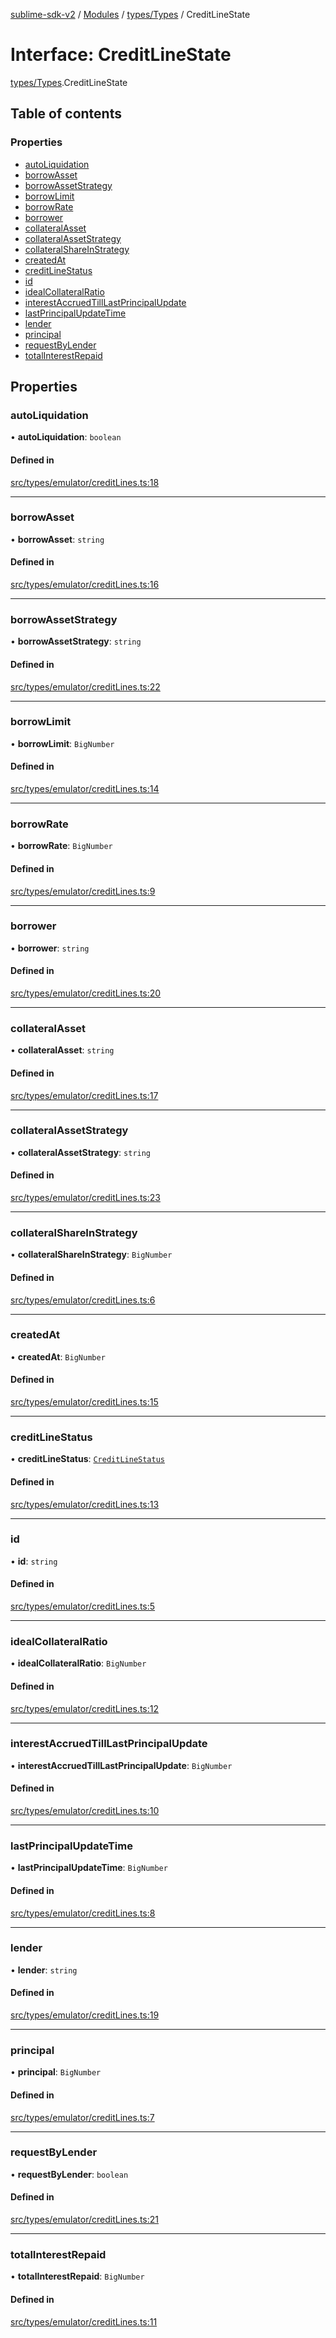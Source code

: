 [sublime-sdk-v2](../README.md) / [Modules](../modules.md) / [types/Types](../modules/types_Types.md) / CreditLineState

# Interface: CreditLineState

[types/Types](../modules/types_Types.md).CreditLineState

## Table of contents

### Properties

- [autoLiquidation](types_Types.CreditLineState.md#autoliquidation)
- [borrowAsset](types_Types.CreditLineState.md#borrowasset)
- [borrowAssetStrategy](types_Types.CreditLineState.md#borrowassetstrategy)
- [borrowLimit](types_Types.CreditLineState.md#borrowlimit)
- [borrowRate](types_Types.CreditLineState.md#borrowrate)
- [borrower](types_Types.CreditLineState.md#borrower)
- [collateralAsset](types_Types.CreditLineState.md#collateralasset)
- [collateralAssetStrategy](types_Types.CreditLineState.md#collateralassetstrategy)
- [collateralShareInStrategy](types_Types.CreditLineState.md#collateralshareinstrategy)
- [createdAt](types_Types.CreditLineState.md#createdat)
- [creditLineStatus](types_Types.CreditLineState.md#creditlinestatus)
- [id](types_Types.CreditLineState.md#id)
- [idealCollateralRatio](types_Types.CreditLineState.md#idealcollateralratio)
- [interestAccruedTillLastPrincipalUpdate](types_Types.CreditLineState.md#interestaccruedtilllastprincipalupdate)
- [lastPrincipalUpdateTime](types_Types.CreditLineState.md#lastprincipalupdatetime)
- [lender](types_Types.CreditLineState.md#lender)
- [principal](types_Types.CreditLineState.md#principal)
- [requestByLender](types_Types.CreditLineState.md#requestbylender)
- [totalInterestRepaid](types_Types.CreditLineState.md#totalinterestrepaid)

## Properties

### autoLiquidation

• **autoLiquidation**: `boolean`

#### Defined in

[src/types/emulator/creditLines.ts:18](https://github.com/sublime-finance/sublime-sdk/blob/cbfce7e/src/types/emulator/creditLines.ts#L18)

___

### borrowAsset

• **borrowAsset**: `string`

#### Defined in

[src/types/emulator/creditLines.ts:16](https://github.com/sublime-finance/sublime-sdk/blob/cbfce7e/src/types/emulator/creditLines.ts#L16)

___

### borrowAssetStrategy

• **borrowAssetStrategy**: `string`

#### Defined in

[src/types/emulator/creditLines.ts:22](https://github.com/sublime-finance/sublime-sdk/blob/cbfce7e/src/types/emulator/creditLines.ts#L22)

___

### borrowLimit

• **borrowLimit**: `BigNumber`

#### Defined in

[src/types/emulator/creditLines.ts:14](https://github.com/sublime-finance/sublime-sdk/blob/cbfce7e/src/types/emulator/creditLines.ts#L14)

___

### borrowRate

• **borrowRate**: `BigNumber`

#### Defined in

[src/types/emulator/creditLines.ts:9](https://github.com/sublime-finance/sublime-sdk/blob/cbfce7e/src/types/emulator/creditLines.ts#L9)

___

### borrower

• **borrower**: `string`

#### Defined in

[src/types/emulator/creditLines.ts:20](https://github.com/sublime-finance/sublime-sdk/blob/cbfce7e/src/types/emulator/creditLines.ts#L20)

___

### collateralAsset

• **collateralAsset**: `string`

#### Defined in

[src/types/emulator/creditLines.ts:17](https://github.com/sublime-finance/sublime-sdk/blob/cbfce7e/src/types/emulator/creditLines.ts#L17)

___

### collateralAssetStrategy

• **collateralAssetStrategy**: `string`

#### Defined in

[src/types/emulator/creditLines.ts:23](https://github.com/sublime-finance/sublime-sdk/blob/cbfce7e/src/types/emulator/creditLines.ts#L23)

___

### collateralShareInStrategy

• **collateralShareInStrategy**: `BigNumber`

#### Defined in

[src/types/emulator/creditLines.ts:6](https://github.com/sublime-finance/sublime-sdk/blob/cbfce7e/src/types/emulator/creditLines.ts#L6)

___

### createdAt

• **createdAt**: `BigNumber`

#### Defined in

[src/types/emulator/creditLines.ts:15](https://github.com/sublime-finance/sublime-sdk/blob/cbfce7e/src/types/emulator/creditLines.ts#L15)

___

### creditLineStatus

• **creditLineStatus**: [`CreditLineStatus`](../enums/types_Types.CreditLineStatus.md)

#### Defined in

[src/types/emulator/creditLines.ts:13](https://github.com/sublime-finance/sublime-sdk/blob/cbfce7e/src/types/emulator/creditLines.ts#L13)

___

### id

• **id**: `string`

#### Defined in

[src/types/emulator/creditLines.ts:5](https://github.com/sublime-finance/sublime-sdk/blob/cbfce7e/src/types/emulator/creditLines.ts#L5)

___

### idealCollateralRatio

• **idealCollateralRatio**: `BigNumber`

#### Defined in

[src/types/emulator/creditLines.ts:12](https://github.com/sublime-finance/sublime-sdk/blob/cbfce7e/src/types/emulator/creditLines.ts#L12)

___

### interestAccruedTillLastPrincipalUpdate

• **interestAccruedTillLastPrincipalUpdate**: `BigNumber`

#### Defined in

[src/types/emulator/creditLines.ts:10](https://github.com/sublime-finance/sublime-sdk/blob/cbfce7e/src/types/emulator/creditLines.ts#L10)

___

### lastPrincipalUpdateTime

• **lastPrincipalUpdateTime**: `BigNumber`

#### Defined in

[src/types/emulator/creditLines.ts:8](https://github.com/sublime-finance/sublime-sdk/blob/cbfce7e/src/types/emulator/creditLines.ts#L8)

___

### lender

• **lender**: `string`

#### Defined in

[src/types/emulator/creditLines.ts:19](https://github.com/sublime-finance/sublime-sdk/blob/cbfce7e/src/types/emulator/creditLines.ts#L19)

___

### principal

• **principal**: `BigNumber`

#### Defined in

[src/types/emulator/creditLines.ts:7](https://github.com/sublime-finance/sublime-sdk/blob/cbfce7e/src/types/emulator/creditLines.ts#L7)

___

### requestByLender

• **requestByLender**: `boolean`

#### Defined in

[src/types/emulator/creditLines.ts:21](https://github.com/sublime-finance/sublime-sdk/blob/cbfce7e/src/types/emulator/creditLines.ts#L21)

___

### totalInterestRepaid

• **totalInterestRepaid**: `BigNumber`

#### Defined in

[src/types/emulator/creditLines.ts:11](https://github.com/sublime-finance/sublime-sdk/blob/cbfce7e/src/types/emulator/creditLines.ts#L11)
